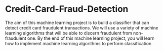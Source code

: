 # Credit-Card-Fraud-Detection

The aim of this machine learning project is to build a classifier that can detect credit card fraudulent transactions. 
We will use a variety of machine learning algorithms that will be able to discern fraudulent from non-fraudulent one. By the end of this machine learning project, you will learn how to implement machine learning algorithms to perform classification.
